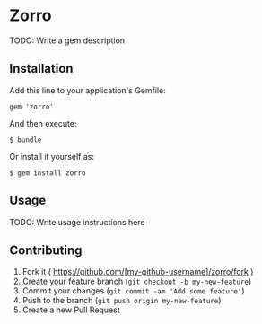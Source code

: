 # Zorro

TODO: Write a gem description

## Installation

Add this line to your application's Gemfile:

    gem 'zorro'

And then execute:

    $ bundle

Or install it yourself as:

    $ gem install zorro

## Usage

TODO: Write usage instructions here

## Contributing

1. Fork it ( https://github.com/[my-github-username]/zorro/fork )
2. Create your feature branch (`git checkout -b my-new-feature`)
3. Commit your changes (`git commit -am 'Add some feature'`)
4. Push to the branch (`git push origin my-new-feature`)
5. Create a new Pull Request
